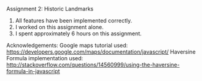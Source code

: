 Assignment 2: Historic Landmarks
1. All features have been implemented correctly.
2. I worked on this assignment alone.
3. I spent approximately 6 hours on this assignment.

Acknowledgements:
Google maps tutorial used:
https://developers.google.com/maps/documentation/javascript/
Haversine Formula implementation used:
http://stackoverflow.com/questions/14560999/using-the-haversine-formula-in-javascript
